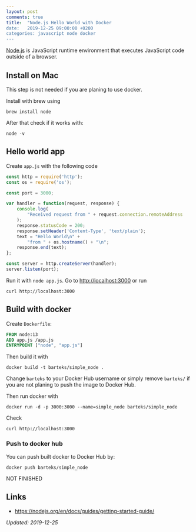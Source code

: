 ```yaml
---
layout: post
comments: true
title:  "Node.js Hello World with Docker
date:   2019-12-25 09:00:00 +0200
categories: javascript node docker
---
```



[Node.js](https://nodejs.org/) is JavaScript runtime environment that executes JavaScript code
outside of a browser.

## Install on Mac

This step is not needed if you are planing to use docker.

Install with brew using
``` shell
brew install node
```

After that check if it works with:
``` shell
node -v
```

## Hello world app

Create `app.js` with the following code

``` javascript
const http = require('http');
const os = require('os');

const port = 3000;

var handler = function(request, response) {
    console.log(
        "Received request from " + request.connection.remoteAddress
    ); 
    response.statusCode = 200;
    response.setHeader('Content-Type', 'text/plain');
    text = "Hello World\n" +
        "from " + os.hostname() + "\n";
    response.end(text);
};

const server = http.createServer(handler);
server.listen(port);
```

Run it with `node app.js`. Go to <http://localhost:3000> or run
``` shell
curl http://localhost:3000
```

## Build with docker

Create `Dockerfile`:

``` dockerfile
FROM node:13
ADD app.js /app.js
ENTRYPOINT ["node", "app.js"]
```

Then build it with

``` shell
docker build -t barteks/simple_node .
```

Change `barteks` to your Docker Hub username or simply remove `barteks/` if you are not planing to
push the image to Docker Hub.

Then run docker with

``` shell
docker run -d -p 3000:3000 --name=simple_node barteks/simple_node
```

Check
``` shell
curl http://localhost:3000
```

### Push to docker hub

You can push built docker to Docker Hub by:

``` shell
docker push barteks/simple_node
```

NOT FINISHED


## Links
* https://nodejs.org/en/docs/guides/getting-started-guide/

_Updated: 2019-12-25_
